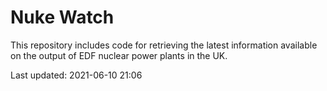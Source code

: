 # Nuke Watch

This repository includes code for retrieving the latest information available on the output of EDF nuclear power plants in the UK.

Last updated: 2021-06-10 21:06